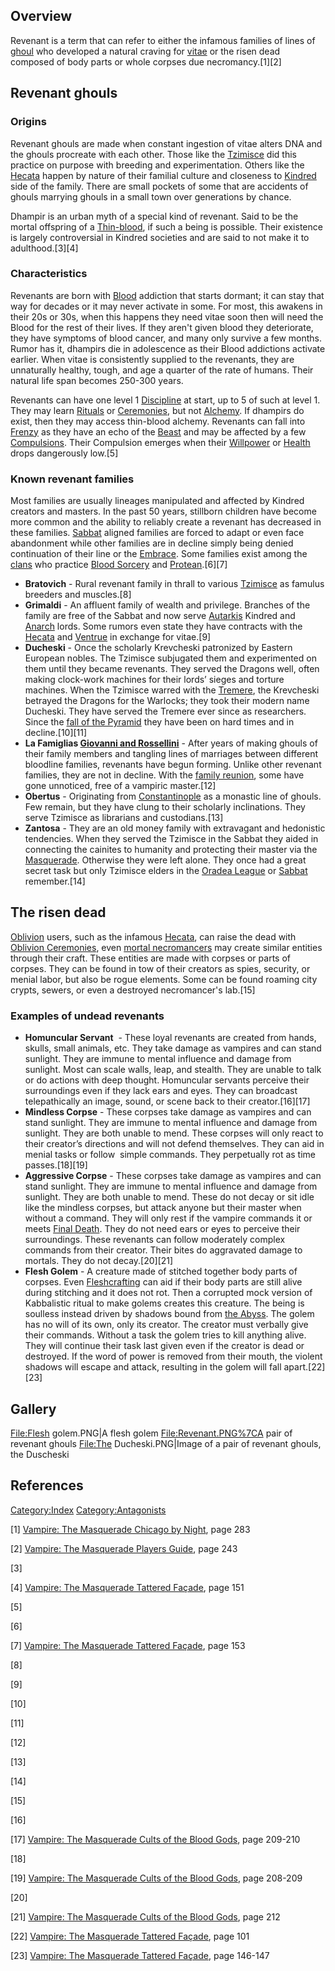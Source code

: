 ## Overview

Revenant is a term that can refer to either the infamous families of
lines of
[ghoul](./mortals_ghouls.md)
who developed a natural craving for
<a href="vitae" class="wikilink" title="vitae">vitae</a> or the risen
dead composed of body parts or whole corpses due necromancy.[1][2]

## Revenant ghouls

### Origins

Revenant ghouls are made when constant ingestion of vitae alters DNA and
the ghouls procreate with each other. Those like the
[Tzimisce](./tzimisce.md) did
this practice on purpose with breeding and experimentation. Others like
the [Hecata](./hecata.md) happen
by nature of their familial culture and closeness to
<a href="Kindred" class="wikilink" title="Kindred">Kindred</a> side of
the family. There are small pockets of some that are accidents of ghouls
marrying ghouls in a small town over generations by chance.

Dhampir is an urban myth of a special kind of revenant. Said to be the
mortal offspring of a
[Thin-blood](./thinblood.md),
if such a being is possible. Their existence is largely controversial in
Kindred societies and are said to not make it to adulthood.[3][4]

### Characteristics

Revenants are born with
<a href="Vitae" class="wikilink" title="Blood">Blood</a> addiction that
starts dormant; it can stay that way for decades or it may never
activate in some. For most, this awakens in their 20s or 30s, when this
happens they need vitae soon then will need the Blood for the rest of
their lives. If they aren't given blood they deteriorate, they have
symptoms of blood cancer, and many only survive a few months. Rumor has
it, dhampirs die in adolescence as their Blood addictions activate
earlier. When vitae is consistently supplied to the revenants, they are
unnaturally healthy, tough, and age a quarter of the rate of humans.
Their natural life span becomes 250-300 years.

Revenants can have one level 1
[Discipline](./disciplines.md)
at start, up to 5 of such at level 1. They may learn
[Rituals](./blood_sorcery_rituals.md) or
[Ceremonies](./oblivion_ceremonies.md), but not
[Alchemy](./alchemy.md). If
dhampirs do exist, then they may access thin-blood alchemy. Revenants
can fall into
[Frenzy](./frenzy.md) as they have
an echo of the <a href="Beast" class="wikilink" title="Beast">Beast</a>
and may be affected by a few [Compulsions](./compulsion.md). Their Compulsion emerges when their
[Willpower](./willpower.md) or
[Health](./health.md) drops
dangerously low.[5]

### Known revenant families

Most families are usually lineages manipulated and affected by Kindred
creators and masters. In the past 50 years, stillborn children have
become more common and the ability to reliably create a revenant has
decreased in these families.
[Sabbat](./sabbat.md) aligned
families are forced to adapt or even face abandonment while other
families are in decline simply being denied continuation of their line
or the <a href="Embrace" class="wikilink" title="Embrace">Embrace</a>.
Some families exist among the
<a href="clans" class="wikilink" title="clans">clans</a> who practice
[Blood Sorcery](./blood_sorcery.md) and
[Protean](./protean.md).[6][7]

- **Bratovich** - Rural revenant family in thrall to various
  [Tzimisce](./tzimisce.md) as
  famulus breeders and muscles.[8]
- **Grimaldi** - An affluent family of wealth and privilege. Branches of
  the family are free of the Sabbat and now serve
  <a href="Autarkis" class="wikilink" title="Autarkis">Autarkis</a>
  Kindred and
  [Anarch](./anarch.md) lords.
  Some rumors even state they have contracts with the
  [Hecata](./hecata.md) and
  [Ventrue](./ventrue.md) in
  exchange for vitae.[9]
- **Ducheski** - Once the scholarly Krevcheski patronized by Eastern
  European nobles. The Tzimisce subjugated them and experimented on them
  until they became revenants. They served the Dragons well, often
  making clock-work machines for their lords’ sieges and torture
  machines. When the Tzimisce warred with the
  [Tremere](./tremere.md), the
  Krevcheski betrayed the Dragons for the Warlocks; they took their
  modern name Ducheski. They have served the Tremere ever since as
  researchers. Since the [fall of the Pyramid](./tremere.md#history) they have been on
  hard times and in decline.[10][11]
- **La Famiglias [Giovanni and Rossellini](./hecata.md#bloodlines)** - After
  years of making ghouls of their family members and tangling lines of
  marriages between different bloodline families, revenants have begun
  forming. Unlike other revenant families, they are not in decline. With
  the [family reunion](./hecata.md#the-family-reunion), some have gone unnoticed,
  free of a vampiric master.[12]
- **Obertus** - Originating from
  [Constantinople](./constantinople.md) as a monastic line of
  ghouls. Few remain, but they have clung to their scholarly
  inclinations. They serve Tzimisce as librarians and custodians.[13]
- **Zantosa** - They are an old money family with extravagant and
  hedonistic tendencies. When they served the Tzimisce in the Sabbat
  they aided in connecting the cainites to humanity and protecting their
  master via the
  <a href="Masquerade" class="wikilink" title="Masquerade">Masquerade</a>.
  Otherwise they were left alone. They once had a great secret task but
  only Tzimisce elders in the
  [Oradea League](./other_groups.md#oradea-league) or
  [Sabbat](./sabbat.md)
  remember.[14]

## The risen dead

[Oblivion](./oblivion.md) users,
such as the infamous
[Hecata](./hecata.md), can raise
the dead with [Oblivion Ceremonies](./oblivion_ceremonies.md), even
<a href="Magician#Necromancer" class="wikilink"
title="mortal necromancers">mortal necromancers</a> may create similar
entities through their craft. These entities are made with corpses or
parts of corpses. They can be found in tow of their creators as spies,
security, or menial labor, but also be rogue elements. Some can be found
roaming city crypts, sewers, or even a destroyed necromancer's lab.[15]

### Examples of undead revenants

- **Homuncular Servant**  - These loyal revenants are created from
  hands, skulls, small animals, etc. They take damage as vampires and
  can stand sunlight. They are immune to mental influence and damage
  from sunlight. Most can scale walls, leap, and stealth. They are
  unable to talk or do actions with deep thought. Homuncular servants
  perceive their surroundings even if they lack ears and eyes. They can
  broadcast telepathically an image, sound, or scene back to their
  creator.[16][17]
- **Mindless Corpse** - These corpses take damage as vampires and can
  stand sunlight. They are immune to mental influence and damage from
  sunlight. They are both unable to mend. These corpses will only react
  to their creator’s directions and will not defend themselves. They can
  aid in menial tasks or follow  simple commands. They perpetually rot
  as time passes.[18][19]
- **Aggressive Corpse** - These corpses take damage as vampires and can
  stand sunlight. They are immune to mental influence and damage from
  sunlight. They are both unable to mend. These do not decay or sit idle
  like the mindless corpses, but attack anyone but their master when
  without a command. They will only rest if the vampire commands it or
  meets [Final Death](./final_death.md). They do not need ears or eyes to perceive their
  surroundings. These revenants can follow moderately complex commands
  from their creator. Their bites do aggravated damage to mortals. They
  do not decay.[20][21]
- **Flesh Golem** - A creature made of stitched together body parts of
  corpses. Even [Fleshcrafting](./protean.md#fleshcrafting) can aid if their body parts
  are still alive during stitching and it does not rot. Then a corrupted
  mock version of Kabbalistic ritual to make golems creates this
  creature. The being is soulless instead driven by shadows bound from
  <a href="the_Abyss" class="wikilink" title="the Abyss">the Abyss</a>.
  The golem has no will of its own, only its creator. The creator must
  verbally give their commands. Without a task the golem tries to kill
  anything alive. They will continue their task last given even if the
  creator is dead or destroyed. If the word of power is removed from
  their mouth, the violent shadows will escape and attack, resulting in
  the golem will fall apart.[22][23]

## Gallery

<File:Flesh> golem.PNG|A flesh golem <File:Revenant.PNG%7CA> pair of
revenant ghouls <File:The> Ducheski.PNG|Image of a pair of revenant
ghouls, the Duscheski

## References

<a href="Category:Index" class="wikilink"
title="Category:Index">Category:Index</a>
<a href="Category:Antagonists" class="wikilink"
title="Category:Antagonists">Category:Antagonists</a>

[1] <a href="Vampire:_The_Masquerade_Chicago_by_Night" class="wikilink"
title="Vampire: The Masquerade Chicago by Night">Vampire: The Masquerade
Chicago by Night</a>, page 283

[2] <a href="Vampire:_The_Masquerade_Players_Guide" class="wikilink"
title="Vampire: The Masquerade Players Guide">Vampire: The Masquerade
Players Guide</a>, page 243

[3]

[4] <a href="Vampire:_The_Masquerade_Tattered_Façade" class="wikilink"
title="Vampire: The Masquerade Tattered Façade">Vampire: The Masquerade
Tattered Façade</a>, page 151

[5]

[6]

[7] <a href="Vampire:_The_Masquerade_Tattered_Façade" class="wikilink"
title="Vampire: The Masquerade Tattered Façade">Vampire: The Masquerade
Tattered Façade</a>, page 153

[8]

[9]

[10]

[11]

[12]

[13]

[14]

[15]

[16]

[17] <a href="Vampire:_The_Masquerade_Cults_of_the_Blood_Gods"
class="wikilink"
title="Vampire: The Masquerade Cults of the Blood Gods">Vampire: The
Masquerade Cults of the Blood Gods</a>, page 209-210

[18]

[19] <a href="Vampire:_The_Masquerade_Cults_of_the_Blood_Gods"
class="wikilink"
title="Vampire: The Masquerade Cults of the Blood Gods">Vampire: The
Masquerade Cults of the Blood Gods</a>, page 208-209

[20]

[21] <a href="Vampire:_The_Masquerade_Cults_of_the_Blood_Gods"
class="wikilink"
title="Vampire: The Masquerade Cults of the Blood Gods">Vampire: The
Masquerade Cults of the Blood Gods</a>, page 212

[22] <a href="Vampire:_The_Masquerade_Tattered_Façade" class="wikilink"
title="Vampire: The Masquerade Tattered Façade">Vampire: The Masquerade
Tattered Façade</a>, page 101

[23] <a href="Vampire:_The_Masquerade_Tattered_Façade" class="wikilink"
title="Vampire: The Masquerade Tattered Façade">Vampire: The Masquerade
Tattered Façade</a>, page 146-147
